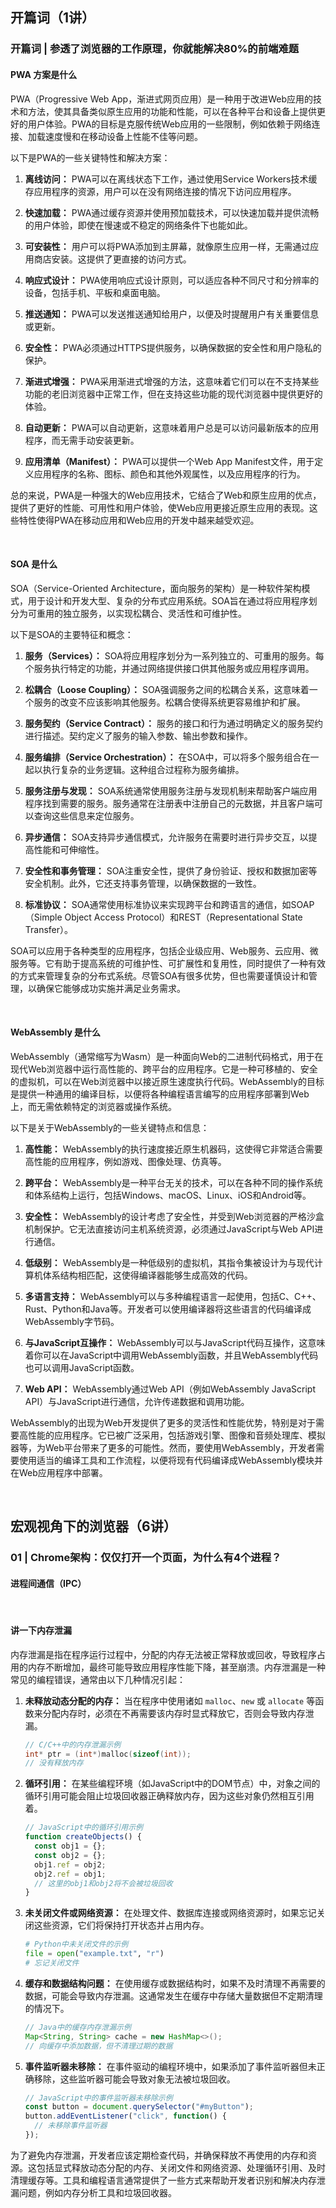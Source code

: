 ## 开篇词（1讲）

### 开篇词 | 参透了浏览器的工作原理，你就能解决80%的前端难题

#### PWA 方案是什么

PWA（Progressive Web App，渐进式网页应用）是一种用于改进Web应用的技术和方法，使其具备类似原生应用的功能和性能，可以在各种平台和设备上提供更好的用户体验。PWA的目标是克服传统Web应用的一些限制，例如依赖于网络连接、加载速度慢和在移动设备上性能不佳等问题。

以下是PWA的一些关键特性和解决方案：

1. **离线访问：** PWA可以在离线状态下工作，通过使用Service Workers技术缓存应用程序的资源，用户可以在没有网络连接的情况下访问应用程序。

2. **快速加载：** PWA通过缓存资源并使用预加载技术，可以快速加载并提供流畅的用户体验，即使在慢速或不稳定的网络条件下也能如此。

3. **可安装性：** 用户可以将PWA添加到主屏幕，就像原生应用一样，无需通过应用商店安装。这提供了更直接的访问方式。

4. **响应式设计：** PWA使用响应式设计原则，可以适应各种不同尺寸和分辨率的设备，包括手机、平板和桌面电脑。

5. **推送通知：** PWA可以发送推送通知给用户，以便及时提醒用户有关重要信息或更新。

6. **安全性：** PWA必须通过HTTPS提供服务，以确保数据的安全性和用户隐私的保护。

7. **渐进式增强：** PWA采用渐进式增强的方法，这意味着它们可以在不支持某些功能的老旧浏览器中正常工作，但在支持这些功能的现代浏览器中提供更好的体验。

8. **自动更新：** PWA可以自动更新，这意味着用户总是可以访问最新版本的应用程序，而无需手动安装更新。

9. **应用清单（Manifest）：** PWA可以提供一个Web App Manifest文件，用于定义应用程序的名称、图标、颜色和其他外观属性，以及应用程序的行为。

总的来说，PWA是一种强大的Web应用技术，它结合了Web和原生应用的优点，提供了更好的性能、可用性和用户体验，使Web应用更接近原生应用的表现。这些特性使得PWA在移动应用和Web应用的开发中越来越受欢迎。

​	

#### SOA 是什么

SOA（Service-Oriented Architecture，面向服务的架构）是一种软件架构模式，用于设计和开发大型、复杂的分布式应用系统。SOA旨在通过将应用程序划分为可重用的独立服务，以实现松耦合、灵活性和可维护性。

以下是SOA的主要特征和概念：

1. **服务（Services）：** SOA将应用程序划分为一系列独立的、可重用的服务。每个服务执行特定的功能，并通过网络提供接口供其他服务或应用程序调用。

2. **松耦合（Loose Coupling）：** SOA强调服务之间的松耦合关系，这意味着一个服务的改变不应该影响其他服务。松耦合使得系统更容易维护和扩展。

3. **服务契约（Service Contract）：** 服务的接口和行为通过明确定义的服务契约进行描述。契约定义了服务的输入参数、输出参数和操作。

4. **服务编排（Service Orchestration）：** 在SOA中，可以将多个服务组合在一起以执行复杂的业务逻辑。这种组合过程称为服务编排。

5. **服务注册与发现：** SOA系统通常使用服务注册与发现机制来帮助客户端应用程序找到需要的服务。服务通常在注册表中注册自己的元数据，并且客户端可以查询这些信息来定位服务。

6. **异步通信：** SOA支持异步通信模式，允许服务在需要时进行异步交互，以提高性能和可伸缩性。

7. **安全性和事务管理：** SOA注重安全性，提供了身份验证、授权和数据加密等安全机制。此外，它还支持事务管理，以确保数据的一致性。

8. **标准协议：** SOA通常使用标准协议来实现跨平台和跨语言的通信，如SOAP（Simple Object Access Protocol）和REST（Representational State Transfer）。

SOA可以应用于各种类型的应用程序，包括企业级应用、Web服务、云应用、微服务等。它有助于提高系统的可维护性、可扩展性和复用性，同时提供了一种有效的方式来管理复杂的分布式系统。尽管SOA有很多优势，但也需要谨慎设计和管理，以确保它能够成功实施并满足业务需求。

​	

#### WebAssembly 是什么

WebAssembly（通常缩写为Wasm）是一种面向Web的二进制代码格式，用于在现代Web浏览器中运行高性能的、跨平台的应用程序。它是一种可移植的、安全的虚拟机，可以在Web浏览器中以接近原生速度执行代码。WebAssembly的目标是提供一种通用的编译目标，以便将各种编程语言编写的应用程序部署到Web上，而无需依赖特定的浏览器或操作系统。

以下是关于WebAssembly的一些关键特点和信息：

1. **高性能：** WebAssembly的执行速度接近原生机器码，这使得它非常适合需要高性能的应用程序，例如游戏、图像处理、仿真等。

2. **跨平台：** WebAssembly是一种平台无关的技术，可以在各种不同的操作系统和体系结构上运行，包括Windows、macOS、Linux、iOS和Android等。

3. **安全性：** WebAssembly的设计考虑了安全性，并受到Web浏览器的严格沙盒机制保护。它无法直接访问主机系统资源，必须通过JavaScript与Web API进行通信。

4. **低级别：** WebAssembly是一种低级别的虚拟机，其指令集被设计为与现代计算机体系结构相匹配，这使得编译器能够生成高效的代码。

5. **多语言支持：** WebAssembly可以与多种编程语言一起使用，包括C、C++、Rust、Python和Java等。开发者可以使用编译器将这些语言的代码编译成WebAssembly字节码。

6. **与JavaScript互操作：** WebAssembly可以与JavaScript代码互操作，这意味着你可以在JavaScript中调用WebAssembly函数，并且WebAssembly代码也可以调用JavaScript函数。

7. **Web API：** WebAssembly通过Web API（例如WebAssembly JavaScript API）与JavaScript进行通信，允许传递数据和调用功能。

WebAssembly的出现为Web开发提供了更多的灵活性和性能优势，特别是对于需要高性能的应用程序。它已被广泛采用，包括游戏引擎、图像和音频处理库、模拟器等，为Web平台带来了更多的可能性。然而，要使用WebAssembly，开发者需要使用适当的编译工具和工作流程，以便将现有代码编译成WebAssembly模块并在Web应用程序中部署。

​	

## 宏观视角下的浏览器（6讲）

### 01 | Chrome架构：仅仅打开一个页面，为什么有4个进程？

#### 进程间通信（IPC）

​	

#### 讲一下内存泄漏

内存泄漏是指在程序运行过程中，分配的内存无法被正常释放或回收，导致程序占用的内存不断增加，最终可能导致应用程序性能下降，甚至崩溃。内存泄漏是一种常见的编程错误，通常由以下几种情况引起：

1. **未释放动态分配的内存：** 当在程序中使用诸如 `malloc`、`new` 或 `allocate` 等函数来分配内存时，必须在不再需要该内存时显式释放它，否则会导致内存泄漏。

   ```c
   // C/C++中的内存泄漏示例
   int* ptr = (int*)malloc(sizeof(int));
   // 没有释放内存
   ```

2. **循环引用：** 在某些编程环境（如JavaScript中的DOM节点）中，对象之间的循环引用可能会阻止垃圾回收器正确释放内存，因为这些对象仍然相互引用着。

   ```javascript
   // JavaScript中的循环引用示例
   function createObjects() {
     const obj1 = {};
     const obj2 = {};
     obj1.ref = obj2;
     obj2.ref = obj1;
     // 这里的obj1和obj2将不会被垃圾回收
   }
   ```

3. **未关闭文件或网络资源：** 在处理文件、数据库连接或网络资源时，如果忘记关闭这些资源，它们将保持打开状态并占用内存。

   ```python
   # Python中未关闭文件的示例
   file = open("example.txt", "r")
   # 忘记关闭文件
   ```

4. **缓存和数据结构问题：** 在使用缓存或数据结构时，如果不及时清理不再需要的数据，可能会导致内存泄漏。这通常发生在缓存中存储大量数据但不定期清理的情况下。

   ```java
   // Java中的缓存内存泄漏示例
   Map<String, String> cache = new HashMap<>();
   // 向缓存中添加数据，但不清理过期的数据
   ```

5. **事件监听器未移除：** 在事件驱动的编程环境中，如果添加了事件监听器但未正确移除，这些监听器可能会导致对象无法被垃圾回收。

   ```javascript
   // JavaScript中的事件监听器未移除示例
   const button = document.querySelector("#myButton");
   button.addEventListener("click", function() {
     // 未移除事件监听器
   });
   ```

为了避免内存泄漏，开发者应该定期检查代码，并确保释放不再使用的内存和资源。这包括显式释放动态分配的内存、关闭文件和网络资源、处理循环引用、及时清理缓存等。工具和编程语言通常提供了一些方式来帮助开发者识别和解决内存泄漏问题，例如内存分析工具和垃圾回收器。

